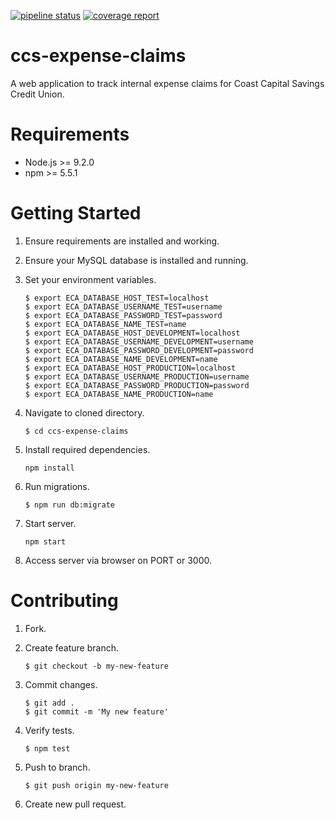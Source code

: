 [![pipeline status](https://gitlab.com/cpsc3192017w2/coast-capital/Dining-Philosophers/ccs-expense-claims/badges/master/pipeline.svg)](https://gitlab.com/cpsc3192017w2/coast-capital/Dining-Philosophers/ccs-expense-claims/commits/master) [![coverage report](https://gitlab.com/cpsc3192017w2/coast-capital/Dining-Philosophers/ccs-expense-claims/badges/master/coverage.svg)](https://gitlab.com/cpsc3192017w2/coast-capital/Dining-Philosophers/ccs-expense-claims/commits/master)

# ccs-expense-claims

A web application to track internal expense claims for Coast Capital Savings Credit Union.

# Requirements

* Node.js >= 9.2.0
* npm >= 5.5.1

# Getting Started

1. Ensure requirements are installed and working.
2. Ensure your MySQL database is installed and running.
3. Set your environment variables.

    ```
    $ export ECA_DATABASE_HOST_TEST=localhost
    $ export ECA_DATABASE_USERNAME_TEST=username
    $ export ECA_DATABASE_PASSWORD_TEST=password
    $ export ECA_DATABASE_NAME_TEST=name
    $ export ECA_DATABASE_HOST_DEVELOPMENT=localhost
    $ export ECA_DATABASE_USERNAME_DEVELOPMENT=username
    $ export ECA_DATABASE_PASSWORD_DEVELOPMENT=password
    $ export ECA_DATABASE_NAME_DEVELOPMENT=name
    $ export ECA_DATABASE_HOST_PRODUCTION=localhost
    $ export ECA_DATABASE_USERNAME_PRODUCTION=username
    $ export ECA_DATABASE_PASSWORD_PRODUCTION=password
    $ export ECA_DATABASE_NAME_PRODUCTION=name
    ```

4. Navigate to cloned directory.

    ```$ cd ccs-expense-claims```

5. Install required dependencies.

    ```npm install```

5. Run migrations.

    ```$ npm run db:migrate```

6. Start server.

    ```npm start```

7. Access server via browser on PORT or 3000.

# Contributing

1. Fork.
2. Create feature branch.

    ```$ git checkout -b my-new-feature```

3. Commit changes.

    ```
    $ git add .
    $ git commit -m 'My new feature'
    ```

4. Verify tests.

    ```$ npm test```

5. Push to branch.

    ```$ git push origin my-new-feature```

6. Create new pull request.
